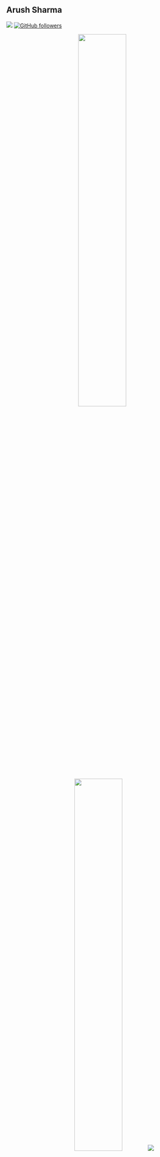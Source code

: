## Arush Sharma
![](https://visitor-badge.glitch.me/badge?page_id=arushsharma24.arushsharma24)
[![GitHub followers](https://img.shields.io/github/followers/arushsharma24.svg?style=social&label=Follow)](https://github.com/arushsharma24?tab=followers)

<p align="center">
  <img height="50%" width="auto" src ="https://github-readme-stats.vercel.app/api?username=arushsharma24&show_icons=true&count_private=true&theme=darcula&hide_border=true&hide=issues,contribs&bg_color=00000000">
  <img height="50%" width="auto" src ="https://github-readme-stats.vercel.app/api/top-langs/?username=arushsharma24&layout=compact&hide_border=true&theme=darcula&bg_color=00000000&langs_count=6&hide=jupyter%20notebook,tex,css,php&exclude_repo=Pacman-AI">
  <img src ="https://github-readme-streak-stats.herokuapp.com?user=arushsharma24&theme=darcula&hide_border=true&background=FFFFFF00">
  <br>
  <br>
  <a href="https://www.buymeacoffee.com/arushsharma24"> <img align="center" src="https://cdn.buymeacoffee.com/buttons/v2/default-orange.png" height="50" width="210" alt="aveek.saha" /></a>
</p>
My <a href="https://www.linkedin.com/in/arushsharma24">Linkedin</a>


<!--
**arushsharma24/arushsharma24** is a ✨ _special_ ✨ repository because its `README.md` (this file) appears on your GitHub profile.

Here are some ideas to get you started:

- 🔭 I’m currently working on ...
- 🌱 I’m currently learning ...
- 👯 I’m looking to collaborate on ...
- 🤔 I’m looking for help with ...
- 💬 Ask me about ...
- 📫 How to reach me: ...
- 😄 Pronouns: ...
- ⚡ Fun fact: ...
-->
